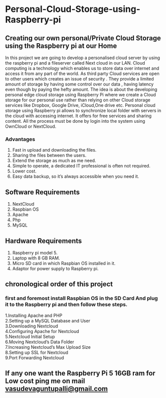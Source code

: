 # Personal-Cloud-Storage-using-Raspberry-pi
## Creating our own personal/Private Cloud Storage using the Raspberry pi at our Home 

In this project we are going to develop a personalised cloud server by using the raspberry pi and a fileserver called Next cloud in our LAN. Cloud computing is a technology which enables us to store data over internet and access it from any part of the world. As third party Cloud services are open to other users which creates an issue of security . They provide a limited amount of storage by having some control over our data , having latency even though by paying the hefty amount. The idea is
about the developing personal edge cloud storage using Raspberry Pi where we create a Cloud storage for our personal use rather than relying on other Cloud storage services like Dropbox, Google Drive, iCloud,One drive etc. Personal cloud storage using Raspberry pi allows to synchronize local folder with servers in the cloud with accessing internet. It offers for free services and sharing content. All the process must be done by login into the system using OwnCloud or NextCloud.

### Advantages

1. Fast in upload and downloading the files.
2. Sharing the files between the users.
3. Extend the storage as much as me need.
4. Simple to operate, a dedicated IT professional is often not required.
5. Lower cost.
6. Easy data backup, so it’s always accessible when you need it.

## Software Requirements

1. NextCloud
2. Raspbian OS
3. Apache
4. Php
5. MySQL

## Hardware Requirements

1. Raspberry pi model 5.
2. Laptop with 8 GB RAM.
3. Micro SD card in which Raspbian OS installed in it.
4. Adaptor for power supply to Raspberry pi.

## chronological order of this project
### first and foremost install Raspbian OS in the SD Card And plug it to the Raspberry pi and then follow these steps.
1.Installing Apache and PHP  
2.Setting up a MySQL Database and User  
3.Downloading Nextcloud  
4.Configuring Apache for Nextcloud  
5.Nextcloud Initial Setup  
6.Moving Nextcloud’s Data Folder  
7.Increasing Nextcloud’s Max Upload Size  
8.Setting up SSL for Nextcloud  
9.Port Forwarding Nextcloud  

## If any one want the Raspberry Pi 5 16GB ram for Low cost ping me on mail vasudevaguntupalli@gmail.com 
